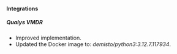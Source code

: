 
#### Integrations

##### Qualys VMDR

- Improved implementation.
- Updated the Docker image to: *demisto/python3:3.12.7.117934*.